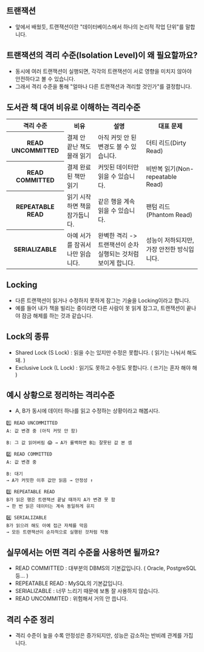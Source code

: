 트랜잭션
--------------------------------
- 앞에서 배웠듯, 트랜잭션이란 "데이터베이스에서 하나의 논리적 작업 단위"를 말합니다.

트랜잭션의 격리 수준(Isolation Level)이 왜 필요할까요?
-------------------------------------------
- 동시에 여러 트랜잭션이 실행되면, 각각의 트랜잭션이 서로 영향을 미치지 않아야 안전하다고 볼 수 있습니다.
- 그래서 격리 수준을 통해 "얼마나 다른 트랜잭션과 격리할 것인가"를 결정합니다.

도서관 책 대여 비유로 이해하는 격리수준
-------------------------------------------
<table>
  <tr>
    <th>격리 수준</th>
    <th>비유</th>
    <th>설명</th>
    <th>대표 문제</th>
  </tr>
  <tr>
    <th>READ UNCOMMITTED</th>
    <td>결제 안 끝난 책도 몰래 읽기</td>
    <td>아직 커밋 안 된 변경도 볼 수 있습니다.</td>
    <td>더티 리드(Dirty Read)</td>
  </tr>
  <tr>
    <th>READ COMMITTED</th>
    <td>결제 완료된 책만 읽기</td>
    <td>커밋된 데이터만 읽을 수 있습니다.</td>
    <td>비반복 읽기(Non-repeatable Read)</td>
  </tr>
  <tr>
    <th>REPEATABLE READ</th>
    <td>읽기 시작하면 책을 잠가둡니다.</td>
    <td>같은 행을 계속 읽을 수 있습니다.</td>
    <td>팬텀 리드(Phantom Read)</td>
  </tr>
  <tr>
    <th>SERIALIZABLE</th>
    <td>아예 서가를 잠궈서 나만 읽습니다.</td>
    <td>완벽한 격리 -> 트랜잭션이 순차 실행되는 것처럼 보이게 합니다.</td>
    <td>성능이 저하되지만, 가장 안전한 방식입니다.</td>
  </tr>
</table>

Locking
---------------------------------------------
- 다른 트랜잭션이 읽거나 수정하지 못하게 잠그는 기술을 Locking이라고 합니다.
- 예를 들어 내가 책을 빌리는 중이라면 다른 사람이 못 읽게 잠그고, 트랜잭션이 끝나야 잠금 해제를 하는 것과 같습니다.

Lock의 종류
------------------------------------
- Shared Lock (S Lock) : 읽을 수는 있지만 수정은 못합니다. ( 읽기는 나눠서 해도 돼. )
- Exclusive Lock (L Lock) : 읽기도 못하고 수정도 못합니다. ( 쓰기는 혼자 해야 해 )

예시 상황으로 정리하는 격리수준
---------------------------------------
- A, B가 동시에 데이터 하나를 읽고 수정하는 상황이라고 해봅시다.

```
1️⃣ READ UNCOMMITTED
A: 값 변경 중 (아직 커밋 안 함)

B: 그 값 읽어버림 😱 → A가 롤백하면 B는 잘못된 값 본 셈

2️⃣ READ COMMITTED
A: 값 변경 중

B: 대기
→ A가 커밋한 이후 값만 읽음 → 안정성 ↑

3️⃣ REPEATABLE READ
B가 읽은 행은 트랜잭션 끝날 때까지 A가 변경 못 함
→ 한 번 읽은 데이터는 계속 동일하게 유지

4️⃣ SERIALIZABLE
B가 읽으려 해도 아예 접근 자체를 막음
→ 모든 트랜잭션이 순차적으로 실행된 것처럼 작동
```

실무에서는 어떤 격리 수준을 사용하면 될까요?
------------------------------------------
- READ COMMITTED : 대부분의 DBMS의 기본값입니다. ( Oracle, PostgreSQL 등... )
- REPEATABLE READ : MySQL의 기본값입니다.
- SERIALIZABLE : 너무 느리기 때문에 보통 잘 사용하지 않습니다.
- READ UNCOMMITED : 위험해서 거의 안 씁니다.

격리 수준 정리
---------------------------------------
- 격리 수준이 높을 수록 안정성은 증가되지만, 성능은 감소하는 반비례 관계를 가집니다.

